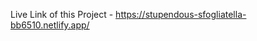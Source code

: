 Live Link of this Project - 
<a href="https://stupendous-sfogliatella-bb6510.netlify.app/">https://stupendous-sfogliatella-bb6510.netlify.app/</a>
